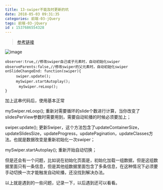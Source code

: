 ```yaml
---
title: 13-swiper不能及时更新的坑
date: 2018-05-03 09:31:35
categories: 前端-03-jQuery
tags: 前端-03-jQuery
id : 1537686554328
---
```

> [参考链接](http://www.cnblogs.com/DivHao/p/6866399.html)

![image](http://images2015.cnblogs.com/blog/1103090/201705/1103090-20170517104059369-168018845.png)
```
observer:true,//修改swiper自己或子元素时，自动初始化swiper 
observeParents:false,//修改swiper的父元素时，自动初始化swiper 
onSlideChangeEnd: function(swiper){ 
　　　swiper.update();  
　　　mySwiper.startAutoplay();
　　   mySwiper.reLoop();  
}
```
加上这串代码后，使用基本正常

mySwiper.reLoop(); 重新对需要循环的slide个数进行计算，当你改变了slidesPerView参数时需要用到，需要自动轮播的时候必须要加上；

swiper.update();  更新Swiper，这个方法包含了updateContainerSize，updateSlidesSize，updateProgress，updatePagination，updateClasses方法。也就是数据改变是重新初始化一次swiper；

mySwiper.startAutoplay(); 重新开始自动切换；

但是还会有一个问题，比如说在初始化页面是，初始化加载一组数据，但是这组数据里面只有一条信息，但是其他组数据里面包含了多条信息，在这种情况下必须要手动切换一次才能触发自动轮播，还没找到解决办法。

以上就是遇到的一些问题，记录一下，以后遇到还可以看看。